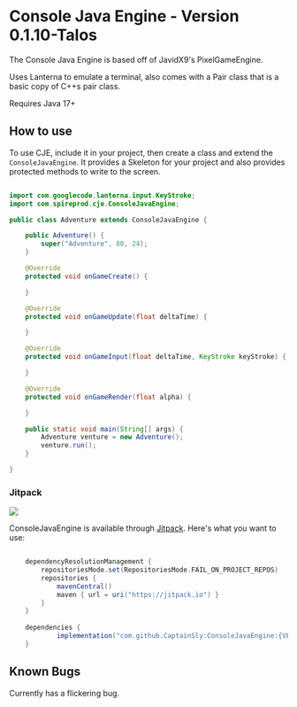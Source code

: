 # Console Java Engine - Version 0.1.10-Talos

The Console Java Engine is based off of JavidX9's PixelGameEngine.

Uses Lanterna to emulate a terminal, also comes with a Pair class that is a basic copy of C++s pair class.

Requires Java 17+

## How to use

To use CJE, include it in your project, then create a class and extend the `ConsoleJavaEngine`. It provides a Skeleton for your project and also provides protected methods to write to the screen. 

```Java

import com.googlecode.lanterna.input.KeyStroke;
import com.spireprod.cje.ConsoleJavaEngine;

public class Adventure extends ConsoleJavaEngine {

	public Adventure() {
		super("Adventure", 80, 24);
	}

	@Override
	protected void onGameCreate() {

	}

	@Override
	protected void onGameUpdate(float deltaTime) {

	}

	@Override
	protected void onGameInput(float deltaTime, KeyStroke keyStroke) {

	}

	@Override
	protected void onGameRender(float alpha) {

	}

	public static void main(String[] args) {
		Adventure venture = new Adventure();
		venture.run();
	}

}

```


### Jitpack
[![](https://jitpack.io/v/CaptainSly/ConsoleJavaEngine.svg)](https://jitpack.io/#CaptainSly/ConsoleJavaEngine)

ConsoleJavaEngine is available through [Jitpack](https://jitpack.io). Here's what you want to use:

```gradle

	dependencyResolutionManagement {
		repositoriesMode.set(RepositoriesMode.FAIL_ON_PROJECT_REPOS)
		repositories {
			mavenCentral()
			maven { url = uri("https://jitpack.io") }
		}
	}
	
	dependencies {
	        implementation("com.github.CaptainSly:ConsoleJavaEngine:{VERSION}")
	}
```

## Known Bugs

Currently has a flickering bug.